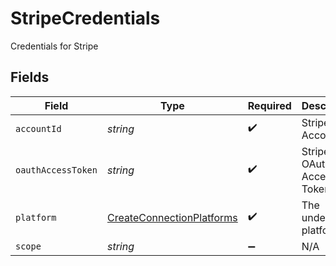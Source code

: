 # StripeCredentials

Credentials for Stripe


## Fields

| Field                                                                         | Type                                                                          | Required                                                                      | Description                                                                   |
| ----------------------------------------------------------------------------- | ----------------------------------------------------------------------------- | ----------------------------------------------------------------------------- | ----------------------------------------------------------------------------- |
| `accountId`                                                                   | *string*                                                                      | :heavy_check_mark:                                                            | Stripe Account ID                                                             |
| `oauthAccessToken`                                                            | *string*                                                                      | :heavy_check_mark:                                                            | Stripe OAuth Access Token                                                     |
| `platform`                                                                    | [CreateConnectionPlatforms](../../models/shared/createconnectionplatforms.md) | :heavy_check_mark:                                                            | The underlying platform.                                                      |
| `scope`                                                                       | *string*                                                                      | :heavy_minus_sign:                                                            | N/A                                                                           |